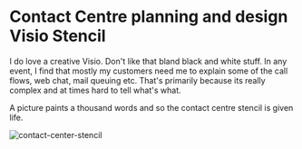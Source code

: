 ﻿Contact Centre planning and design Visio Stencil
================================================

I do love a creative Visio. Don't like that bland black and white stuff. In any event, I find that mostly my customers need me to explain some of the call flows, web chat, mail queuing etc. That's primarily because its really complex and at times hard to tell what's what.

A picture paints a thousand words and so the contact centre stencil is given life.

![contact-center-stencil](https://user-images.githubusercontent.com/51378700/91375343-7da17000-e86e-11ea-9de0-4e622555f649.png)
